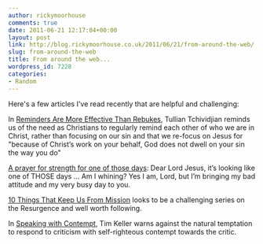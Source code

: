 ```yaml
---
author: rickymoorhouse
comments: true
date: 2011-06-21 12:17:04+00:00
layout: post
link: http://blog.rickymoorhouse.co.uk/2011/06/21/from-around-the-web/
slug: from-around-the-web
title: From around the web...
wordpress_id: 7228
categories:
- Random
---
```


Here's a few articles I've read recently that are helpful and challenging:

In [Reminders Are More Effective Than Rebukes](http://thegospelcoalition.org/blogs/tullian/2011/02/14/reminders-are-more-effective-than-rebukes/), Tullian Tchividjian reminds us of the need as Christians to regularly remind each other of who we are in Christ, rather than focusing on our sin and that we re-focus on Jesus for "because of Christ’s work on your behalf, God does not dwell on your sin the way you do"

[A prayer for strength for one of those days](http://thegospelcoalition.org/blogs/scottysmith/2011/06/16/a-prayer-for-strength-for-one-of-those-days/): Dear Lord Jesus, it’s looking like one of THOSE days ... Am I whining? Yes I am, Lord, but I’m bringing my bad attitude and my very busy day to you.

[10 Things That Keep Us From Mission](http://theresurgence.com/2011/06/13/10-things-that-keep-us-from-mission) looks to be a challenging series on the Resurgence and well worth following.

In [Speaking with Contempt](http://redeemercitytocity.com/blog/view.jsp?Blog_param=361), Tim Keller warns against the natural temptation to respond to criticism with self-righteous contempt towards the critic.
